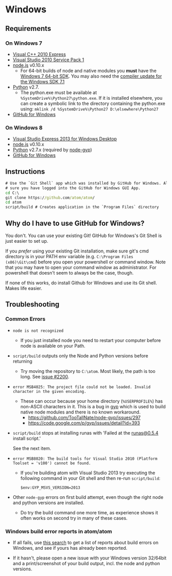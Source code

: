 # Windows

## Requirements

### On Windows 7
  * [Visual C++ 2010 Express](http://www.visualstudio.com/en-us/downloads/download-visual-studio-vs#DownloadFamilies_4)
  * [Visual Studio 2010 Service Pack 1](http://www.microsoft.com/en-us/download/details.aspx?id=23691)
  * [node.js](http://nodejs.org/download/) v0.10.x
    * For 64-bit builds of node and native modules you **must** have the
    [Windows 7 64-bit SDK](http://www.microsoft.com/en-us/download/details.aspx?id=8279).
    You may also need the [compiler update for the Windows SDK 7.1](http://www.microsoft.com/en-us/download/details.aspx?id=4422)
  * [Python](https://www.python.org/downloads/) v2.7.
    * The python.exe must be available at `%SystemDrive%\Python27\python.exe`.
      If it is installed elsewhere, you can create a symbolic link to the
      directory containing the python.exe using:
      `mklink /d %SystemDrive%\Python27 D:\elsewhere\Python27`
  * [GitHub for Windows](http://windows.github.com/)

### On Windows 8
  * [Visual Studio Express 2013 for Windows Desktop](http://www.visualstudio.com/en-us/downloads/download-visual-studio-vs#DownloadFamilies_2)
  * [node.js](http://nodejs.org/download/) v0.10.x
  * [Python](https://www.python.org/downloads/) v2.7.x (required by [node-gyp](https://github.com/TooTallNate/node-gyp))
  * [GitHub for Windows](http://windows.github.com/)

## Instructions

  ```bat
  # Use the `Git Shell` app which was installed by GitHub for Windows. Also Make
  # sure you have logged into the GitHub for Windows GUI App.
  cd C:\
  git clone https://github.com/atom/atom/
  cd atom
  script/build # Creates application in the `Program Files` directory
  ```

## Why do I have to use GitHub for Windows?

You don't. You can use your existing Git! GitHub for Windows's Git Shell is just
easier to set up.

If you _prefer_ using your existing Git installation, make sure git's cmd directory is in your PATH env variable (e.g. `C:\Program Files (x86)\Git\cmd`) before you open your powershell or command window.
Note that you may have to open your command window as administrator. For powershell that doesn't seem to always be the case, though.

If none of this works, do install Github for Windows and use its Git shell. Makes life easier.


## Troubleshooting

### Common Errors
* `node is not recognized`

  * If you just installed node you need to restart your computer before node is
  available on your Path.


* `script/build` outputs only the Node and Python versions before returning

  * Try moving the repository to `C:\atom`. Most likely, the path is too long.
    See [issue #2200](https://github.com/atom/atom/issues/2200).

* `error MSB4025: The project file could not be loaded. Invalid character in the given encoding.`

  * These can occur because your home directory (`%USERPROFILE%`) has non-ASCII
    characters in it. This is a bug in [gyp](https://code.google.com/p/gyp/)
    which is used to build native node modules and there is no known workaround.
    * https://github.com/TooTallNate/node-gyp/issues/297
    * https://code.google.com/p/gyp/issues/detail?id=393

* `script/build` stops at installing runas with 'Failed at the runas@0.5.4 install script.'

  See the next item.

* `error MSB8020: The build tools for Visual Studio 2010 (Platform Toolset = 'v100') cannot be found.`

  * If you're building atom with Visual Studio 2013 try executing the following
    command in your Git shell and then re-run `script/build`:

    ```
    $env:GYP_MSVS_VERSION=2013
    ```

* Other `node-gyp` errors on first build attempt, even though the right node and python versions are installed.
  * Do try the build command one more time, as experience shows it often works on second try in many of these cases.


### Windows build error reports in atom/atom
* If all fails, use [this search](https://github.com/atom/atom/search?q=label%3Abuild-error+label%3Awindows&type=Issues) to get a list of reports about build errors on Windows, and see if yours has already been reported.

* If it hasn't, please open a new issue with your Windows version 32/64bit and a print/screenshot of your build output, incl. the node and python versions.
